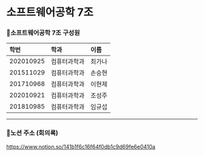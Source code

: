 # 소프트웨어공학 7조
  
  
### :mega:소프트웨어공학 7조 구성원

| 학번 | 학과 | 이름 |
|:---|:---|:---|
|202010925|컴퓨터과학과|최가나|
|201511029|컴퓨터과학과|손승현|
|201710968|컴퓨터과학과|이현제|
|202010921|컴퓨터과학과|조성주|
|201810985|컴퓨터과학과|임규섭|
   
---

### 📃노션 주소 (회의록)
https://www.notion.so/141b1f6c16f64f0db1c9d69fe6e0410a
